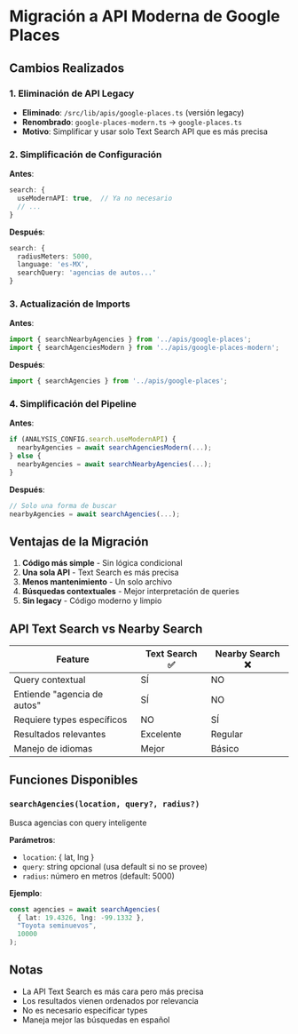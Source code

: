 # Migración a API Moderna de Google Places

## Cambios Realizados

### 1. Eliminación de API Legacy
- **Eliminado**: `/src/lib/apis/google-places.ts` (versión legacy)
- **Renombrado**: `google-places-modern.ts` → `google-places.ts`
- **Motivo**: Simplificar y usar solo Text Search API que es más precisa

### 2. Simplificación de Configuración
**Antes**:
```typescript
search: {
  useModernAPI: true,  // Ya no necesario
  // ...
}
```

**Después**:
```typescript
search: {
  radiusMeters: 5000,
  language: 'es-MX',
  searchQuery: 'agencias de autos...'
}
```

### 3. Actualización de Imports
**Antes**:
```typescript
import { searchNearbyAgencies } from '../apis/google-places';
import { searchAgenciesModern } from '../apis/google-places-modern';
```

**Después**:
```typescript
import { searchAgencies } from '../apis/google-places';
```

### 4. Simplificación del Pipeline
**Antes**:
```typescript
if (ANALYSIS_CONFIG.search.useModernAPI) {
  nearbyAgencies = await searchAgenciesModern(...);
} else {
  nearbyAgencies = await searchNearbyAgencies(...);
}
```

**Después**:
```typescript
// Solo una forma de buscar
nearbyAgencies = await searchAgencies(...);
```

## Ventajas de la Migración

1. **Código más simple** - Sin lógica condicional
2. **Una sola API** - Text Search es más precisa
3. **Menos mantenimiento** - Un solo archivo
4. **Búsquedas contextuales** - Mejor interpretación de queries
5. **Sin legacy** - Código moderno y limpio

## API Text Search vs Nearby Search

| Feature | Text Search ✅ | Nearby Search ❌ |
|---------|---------------|-----------------|
| Query contextual | SÍ | NO |
| Entiende "agencia de autos" | SÍ | NO |
| Requiere types específicos | NO | SÍ |
| Resultados relevantes | Excelente | Regular |
| Manejo de idiomas | Mejor | Básico |

## Funciones Disponibles

### `searchAgencies(location, query?, radius?)`
Busca agencias con query inteligente

**Parámetros**:
- `location`: { lat, lng }
- `query`: string opcional (usa default si no se provee)
- `radius`: número en metros (default: 5000)

**Ejemplo**:
```typescript
const agencies = await searchAgencies(
  { lat: 19.4326, lng: -99.1332 },
  "Toyota seminuevos",
  10000
);
```

## Notas

- La API Text Search es más cara pero más precisa
- Los resultados vienen ordenados por relevancia
- No es necesario especificar types
- Maneja mejor las búsquedas en español
